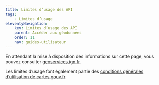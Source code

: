 ```yaml
---
title: Limites d’usage des API
tags:
    - Limites d’usage
eleventyNavigation:
    key: Limites d’usage des API
    parent: Accéder aux géodonnées
    order: 11
    nav: guides-utilisateur
---
```


En attendant la mise à disposition des informations sur cette page, vous pouvez consulter [geoservices.ign.fr](https://geoservices.ign.fr/documentation/services/limite-d-usage).

Les limites d’usage font également partie des [conditions générales d’utilisation de cartes.gouv.fr](https://cartes.gouv.fr/cgu)
